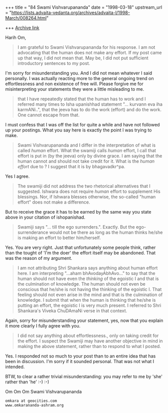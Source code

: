 +++
title = "84 Swami Vishvarupananda"
date = "1998-03-18"
upstream_url = "https://lists.advaita-vedanta.org/archives/advaita-l/1998-March/008264.html"

+++
[Archive link](https://lists.advaita-vedanta.org/archives/advaita-l/1998-March/008264.html)

Harih Om,

>I am grateful to Swami Vishvarupananda for his response. I am not
>advocating that the human does not make any effort. If my post came
>up that way, I did not mean that. May be, I did not put sufficient
>introductory sentences to my post.

I'm sorry for misunderstanding you. And I did not mean whatever I said
personally. I was actually reacting more to the general ongoing trend on
effortlessness and non existence of free will. Please forgive me for
misinterpreting your statements they were a little misleading to me.


>that I have repeatedly stated that the human has to work and I
>referred many times to Isha upanishhad statement "... kurvann eva
>iha karmANi..", that the jeeva has to do the work (effort) and do
>the work. One cannot escape from that.

I must confess that I was off the list for quite a while and have not
followed up your postings. What you say here is exactly the point I was
trying to make.

>Swami Vishvarupananda and I differ in the interpretation of what is
>called *human* effort. What the swamiji calls *human* effort, I call
>that effort is put in (by the jeeva) only by divine grace. I am saying
>that the human cannot and should not take credit for it. What is the
>*human effort* due to ? I suggest that it is by bhagavadkr^pa.

Yes I agree.

>The swamiji did not address the two rhetorical alternatives that I
>suggested. Ishwara does not require *human* effort to supplement His
>blessings. Nor, if Ishwara blesses otherwise, the so-called "human effort"
>does not make a difference.

But to receive the grace it has to be earned by the same way you state above
in your citation of ishopanishad.

>Swamiji says "... till the ego surrenders.". Exactly. But the
>ego-surrenderance would not be there as long as the human thinks he/she is
>making an effort to better him/herself.

Yes. You are very right. Just that unfortunately some people think, rather
than the tought of 'I'm the doer' the effort itself may be abandoned. That
was the reason of my argument.


>I am not attributing Shri Shankara says anything about human effort here.
>I am interpreting "...aham bhAvodayAbhAvo..." to say that the human should
>not have even the *thinking* of the egoistic I and that is the culmination
>of knowledge. The human should not even be conscious that he/she is not
>having the thinking of the egoistic I. That feeling should not even arise
>in the mind and that is the culmination of knowledge. I submit that when
>the human is thinking that he/she is putting an effort, the egoistic I is
>very much present. I referred to Shri Shankara's Viveka ChuDAmaNi verse in
>that context.

Again, sorry for misunderstanding your statement, yes, now that you explain
it more clearly I fully agree with you.


>I did not say anything about effortlessness., only on taking credit for
>the effort. I suspect the Swamiji may have another objective in mind in
>making the above statement, rather than to respond to what I posted.

Yes. I responded not so much to your post than to an entire idea that has
been in discussion. I'm sorry if it sounded personal. That was not what I
intended.

BTW, to clear a rather trivial misunderstanding: you may refer to me by
'she' rather than 'he' :-) :-)

Om Om Om
Swami Vishvarupananda

~~~~~~~~~~~~~~~~~~~~~~~~~~~~~~~~~~~~~~~~~~~~
omkara at geocities.com
www.omkarananda-ashram.org

